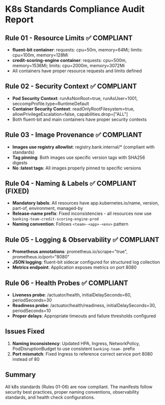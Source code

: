 # K8s Standards Compliance Audit Report

## Rule 01 - Resource Limits ✅ COMPLIANT
- **fluent-bit container**: requests: cpu=50m, memory=64Mi; limits: cpu=100m, memory=128Mi
- **credit-scoring-engine container**: requests: cpu=500m, memory=1536Mi; limits: cpu=2000m, memory=3072Mi
- All containers have proper resource requests and limits defined

## Rule 02 - Security Context ✅ COMPLIANT
- **Pod Security Context**: runAsNonRoot=true, runAsUser=1001, seccompProfile.type=RuntimeDefault
- **Container Security Context**: readOnlyRootFilesystem=true, allowPrivilegeEscalation=false, capabilities.drop=["ALL"]
- Both fluent-bit and main containers have proper security contexts

## Rule 03 - Image Provenance ✅ COMPLIANT
- **Images use registry allowlist**: registry.bank.internal/* (compliant with standards)
- **Tag pinning**: Both images use specific version tags with SHA256 digests
- **No :latest tags**: All images properly pinned to specific versions

## Rule 04 - Naming & Labels ✅ COMPLIANT (FIXED)
- **Mandatory labels**: All resources have app.kubernetes.io/name, version, part-of, environment, managed-by
- **Release-name prefix**: Fixed inconsistencies - all resources now use `banking-team-credit-scoring-engine-prod`
- **Naming convention**: Follows `<team>-<app>-<env>` pattern

## Rule 05 - Logging & Observability ✅ COMPLIANT
- **Prometheus annotations**: prometheus.io/scrape="true", prometheus.io/port="8080"
- **JSON logging**: fluent-bit sidecar configured for structured log collection
- **Metrics endpoint**: Application exposes metrics on port 8080

## Rule 06 - Health Probes ✅ COMPLIANT
- **Liveness probe**: /actuator/health, initialDelaySeconds=60, periodSeconds=30
- **Readiness probe**: /actuator/health/readiness, initialDelaySeconds=30, periodSeconds=10
- **Proper delays**: Appropriate timeouts and failure thresholds configured

## Issues Fixed
1. **Naming inconsistency**: Updated HPA, Ingress, NetworkPolicy, PodDisruptionBudget to use consistent `banking-team-` prefix
2. **Port mismatch**: Fixed Ingress to reference correct service port 8080 instead of 80

## Summary
All k8s standards (Rules 01-06) are now compliant. The manifests follow security best practices, proper naming conventions, observability standards, and health check configurations.
